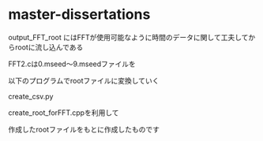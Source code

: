 # master-dissertations
output_FFT_root にはFFTが使用可能なように時間のデータに関して工夫してからrootに流し込んである

FFT2.cは0.mseed～9.mseedファイルを

以下のプログラムでrootファイルに変換していく

create_csv.py

create_root_forFFT.cppを利用して

作成したrootファイルをもとに作成したものです
